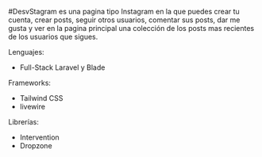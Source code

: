 #DesvStagram es una pagina tipo Instagram en la que puedes crear tu cuenta, crear posts, seguir otros usuarios, comentar sus posts, dar me gusta y ver en la pagina principal una colección de los posts mas recientes de los usuarios que sigues.

Lenguajes:

- Full-Stack Laravel y Blade

Frameworks:

- Tailwind CSS
- livewire

Librerías:

- Intervention
- Dropzone
